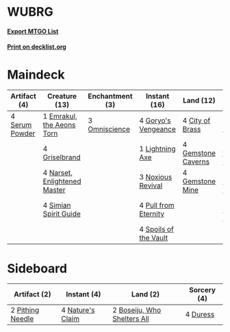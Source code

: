 # WUBRG

#### [Export MTGO List](../collection/WUBRG/WUBRG.txt)
#### [Print on decklist.org](http://decklist.org/?deckmain=4%09City%20of%20Brass%0A1%09Conflux%0A1%09Emrakul,%20the%20Aeons%20Torn%0A3%09Enter%20the%20Infinite%0A4%09Faithless%20Looting%0A4%09Fury%20of%20the%20Horde%0A4%09Gemstone%20Caverns%0A4%09Gemstone%20Mine%0A4%09Goryo's%20Vengeance%0A4%09Griselbrand%0A1%09Lightning%20Axe%0A4%09Narset,%20Enlightened%20Master%0A3%09Noxious%20Revival%0A3%09Omniscience%0A4%09Pull%20from%20Eternity%0A4%09Serum%20Powder%0A4%09Simian%20Spirit%20Guide%0A4%09Spoils%20of%20the%20Vault&deckside=2%09Boseiju,%20Who%20Shelters%20All%0A4%09Duress%0A4%09Nature's%20Claim%0A2%09Pithing%20Needle)
# Maindeck

|                                      Artifact (4)                                      |                                             Creature (13)                                             |                                    Enchantment (3)                                     |                                         Instant (16)                                          |                                          Land (12)                                          |                                         Sorcery (12)                                          |
|----------------------------------------------------------------------------------------|-------------------------------------------------------------------------------------------------------|----------------------------------------------------------------------------------------|-----------------------------------------------------------------------------------------------|---------------------------------------------------------------------------------------------|-----------------------------------------------------------------------------------------------|
|4 [Serum Powder](http://gatherer.wizards.com/Pages/Card/Details.aspx?multiverseid=48920)|1 [Emrakul, the Aeons Torn](http://gatherer.wizards.com/Pages/Card/Details.aspx?multiverseid=397905)   |3 [Omniscience](http://gatherer.wizards.com/Pages/Card/Details.aspx?multiverseid=288937)|4 [Goryo's Vengeance](http://gatherer.wizards.com/Pages/Card/Details.aspx?multiverseid=74475)  |4 [City of Brass](http://gatherer.wizards.com/Pages/Card/Details.aspx?multiverseid=4178)     |1 [Conflux](http://gatherer.wizards.com/Pages/Card/Details.aspx?multiverseid=442191)           |
|                                                                                        |4 [Griselbrand](http://gatherer.wizards.com/Pages/Card/Details.aspx?multiverseid=239995)               |                                                                                        |1 [Lightning Axe](http://gatherer.wizards.com/Pages/Card/Details.aspx?multiverseid=409925)     |4 [Gemstone Caverns](http://gatherer.wizards.com/Pages/Card/Details.aspx?multiverseid=122094)|3 [Enter the Infinite](http://gatherer.wizards.com/Pages/Card/Details.aspx?multiverseid=366411)|
|                                                                                        |4 [Narset, Enlightened Master](http://gatherer.wizards.com/Pages/Card/Details.aspx?multiverseid=386616)|                                                                                        |3 [Noxious Revival](http://gatherer.wizards.com/Pages/Card/Details.aspx?multiverseid=230067)   |4 [Gemstone Mine](http://gatherer.wizards.com/Pages/Card/Details.aspx?multiverseid=109761)   |4 [Faithless Looting](http://gatherer.wizards.com/Pages/Card/Details.aspx?multiverseid=389512) |
|                                                                                        |4 [Simian Spirit Guide](http://gatherer.wizards.com/Pages/Card/Details.aspx?multiverseid=442137)       |                                                                                        |4 [Pull from Eternity](http://gatherer.wizards.com/Pages/Card/Details.aspx?multiverseid=106657)|                                                                                             |4 [Fury of the Horde](http://gatherer.wizards.com/Pages/Card/Details.aspx?multiverseid=121181) |
|                                                                                        |                                                                                                       |                                                                                        |4 [Spoils of the Vault](http://gatherer.wizards.com/Pages/Card/Details.aspx?multiverseid=46572)|                                                                                             |                                                                                               |


# Sideboard

|                                       Artifact (2)                                        |                                        Instant (4)                                        |                                              Land (2)                                               |                                   Sorcery (4)                                    |
|-------------------------------------------------------------------------------------------|-------------------------------------------------------------------------------------------|-----------------------------------------------------------------------------------------------------|----------------------------------------------------------------------------------|
|2 [Pithing Needle](http://gatherer.wizards.com/Pages/Card/Details.aspx?multiverseid=129526)|4 [Nature's Claim](http://gatherer.wizards.com/Pages/Card/Details.aspx?multiverseid=382316)|2 [Boseiju, Who Shelters All](http://gatherer.wizards.com/Pages/Card/Details.aspx?multiverseid=75305)|4 [Duress](http://gatherer.wizards.com/Pages/Card/Details.aspx?multiverseid=14557)|

